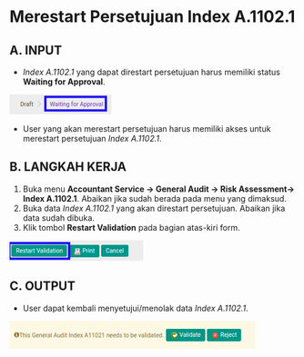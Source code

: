 # Merestart Persetujuan Index A.1102.1

## A. INPUT

* *Index A.1102.1* yang dapat direstart persetujuan harus memiliki status **Waiting for Approval**.

![](../../../img/index-a11021/status-waiting-for-approval.png)

* User yang akan merestart persetujuan harus memiliki akses untuk merestart persetujuan *Index A.1102.1*.

## B. LANGKAH KERJA

1. Buka menu **Accountant Service -> General Audit -> Risk Assessment-> Index A.1102.1**. Abaikan jika sudah berada pada menu yang dimaksud.
2. Buka data *Index A.1102.1* yang akan direstart persetujuan. Abaikan jika data sudah dibuka.
3. Klik tombol **Restart Validation** pada bagian atas-kiri form.

![](../../../img/index-a11021/tombol-restart-validation.png)

## C. OUTPUT

* User dapat kembali menyetujui/menolak data *Index A.1102.1*.

![](../../../img/index-a11021/output-restart-persetujuan.png)
